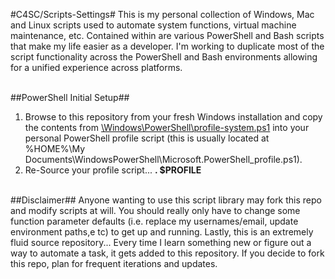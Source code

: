 #C4SC/Scripts-Settings#
This is my personal collection of Windows, Mac and Linux scripts used to automate system functions, virtual machine 
maintenance, etc. Contained within are various PowerShell and Bash scripts that make my life easier as a developer. I'm
working to duplicate most of the script functionality across the PowerShell and Bash environments allowing for a unified
experience across platforms.
<br/><br/>

##PowerShell Initial Setup##
1. Browse to this repository from your fresh Windows installation and copy the contents from 
[\Windows\PowerShell\profile-system.ps1](https://github.com/kbeckman/Scripts-Settings/blob/master/Windows/PowerShell/profile-system.ps1) 
into your personal PowerShell profile script (this is usually located at %HOME%\My Documents\WindowsPowerShell\Microsoft.PowerShell_profile.ps1).
2. Re-Source your profile script... <strong>. $PROFILE</strong>
<br/><br/>

##Disclaimer##
Anyone wanting to use this script library may fork this repo and modify scripts at will. You should really only have to change
some function parameter defaults (i.e. replace my usernames/email, update environment paths,e tc) to get up and running. Lastly, 
this is an extremely fluid source repository... Every time I learn something new or figure out a way to automate a task, it gets 
added to this repository. If you decide to fork this repo, plan for frequent iterations and updates.
